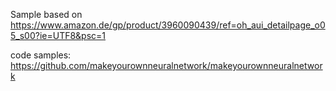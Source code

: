 Sample based on https://www.amazon.de/gp/product/3960090439/ref=oh_aui_detailpage_o05_s00?ie=UTF8&psc=1

code samples: https://github.com/makeyourownneuralnetwork/makeyourownneuralnetwork
